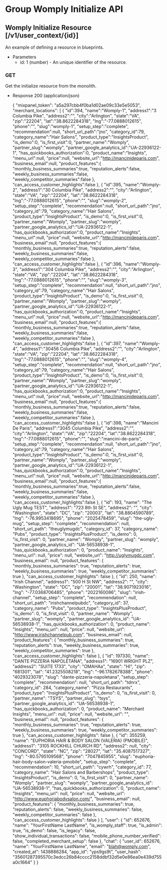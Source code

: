 # Group Womply Initialize API

## Womply Initialize Resource [/v1/user_context/{id}]
An example of defining a resource in blueprints.
+ Parameters
  + id: 1 (number) - An unique identifier of the resource.

### GET
Get the initialize resource from the monolith.
+ Response 200 (application/json)

  {
      "mixpanel_token": "a5a297cbb4f0ba1d02ae09c33e5e5053",
      "merchant_locations": [
       {
          "id":394,
          "name":"Womply-1",
          "address1":"3 Columbia Pike",
          "address2":"",
          "city":"Arlington",
          "state":"VA",
          "zip":"22204",
          "lat":"38.8622284318",
          "lng":"-77.0888012615",
          "phone":"",
          "slug":"womply-1",
          "setup_step":"complete",
          "recommendation":null,
          "short_url_path":"jno",
          "category_id":79,
          "category_name":"Hair Salons",
          "product_type":"InsightsProduct",
          "is_demo":0,
          "is_first_visit":0,
          "partner_name":"Womply",
          "partner_slug":"womply",
          "partner_google_analytics_id":"UA-22936122-1",
          "has_quickbooks_authorization":0,
          "product_name":"Insights",
          "menu_url":null,
          "price":null,
          "website_url":"http://mancinideparis.com",
          "business_email":null,
          "product_features":{
             "monthly_business_summaries":true,
             "reputation_alerts":false,
             "weekly_business_summaries":false,
             "weekly_competitor_summaries":false
          },
          "can_access_customer_highlights":false
       },
       {
          "id":395,
          "name":"Womply-2",
          "address1":"30 Columbia Pike",
          "address2":"",
          "city":"Arlington",
          "state":"VA",
          "zip":"22204",
          "lat":"38.8622284318",
          "lng":"-77.0888012615",
          "phone":"",
          "slug":"womply-2",
          "setup_step":"complete",
          "recommendation":null,
          "short_url_path":"jno",
          "category_id":79,
          "category_name":"Hair Salons",
          "product_type":"InsightsProduct",
          "is_demo":0,
          "is_first_visit":0,
          "partner_name":"Womply",
          "partner_slug":"womply",
          "partner_google_analytics_id":"UA-22936122-1",
          "has_quickbooks_authorization":0,
          "product_name":"Insights",
          "menu_url":null,
          "price":null,
          "website_url":"http://mancinideparis.com",
          "business_email":null,
          "product_features":{
             "monthly_business_summaries":true,
             "reputation_alerts":false,
             "weekly_business_summaries":false,
             "weekly_competitor_summaries":false
          },
          "can_access_customer_highlights":false
       },
       {
          "id":396,
          "name":"Womply-3",
          "address1":"304 Columbia Pike",
          "address2":"",
          "city":"Arlington",
          "state":"VA",
          "zip":"22204",
          "lat":"38.8622284318",
          "lng":"-77.0888012615",
          "phone":"",
          "slug":"womply-3",
          "setup_step":"complete",
          "recommendation":null,
          "short_url_path":"jno",
          "category_id":79,
          "category_name":"Hair Salons",
          "product_type":"InsightsProduct",
          "is_demo":0,
          "is_first_visit":0,
          "partner_name":"Womply",
          "partner_slug":"womply",
          "partner_google_analytics_id":"UA-22936122-1",
          "has_quickbooks_authorization":0,
          "product_name":"Insights",
          "menu_url":null,
          "price":null,
          "website_url":"http://mancinideparis.com",
          "business_email":null,
          "product_features":{
             "monthly_business_summaries":true,
             "reputation_alerts":false,
             "weekly_business_summaries":false,
             "weekly_competitor_summaries":false
          },
          "can_access_customer_highlights":false
       },
       {
          "id":397,
          "name":"Womply-4",
          "address1":"30456 Columbia Pike",
          "address2":"",
          "city":"Arlington",
          "state":"VA",
          "zip":"22204",
          "lat":"38.8622284318",
          "lng":"-77.0888012615",
          "phone":"",
          "slug":"womply-4",
          "setup_step":"complete",
          "recommendation":null,
          "short_url_path":"jno",
          "category_id":79,
          "category_name":"Hair Salons",
          "product_type":"InsightsProduct",
          "is_demo":0,
          "is_first_visit":0,
          "partner_name":"Womply",
          "partner_slug":"womply",
          "partner_google_analytics_id":"UA-22936122-1",
          "has_quickbooks_authorization":0,
          "product_name":"Insights",
          "menu_url":null,
          "price":null,
          "website_url":"http://mancinideparis.com",
          "business_email":null,
          "product_features":{
             "monthly_business_summaries":true,
             "reputation_alerts":false,
             "weekly_business_summaries":false,
             "weekly_competitor_summaries":false
          },
          "can_access_customer_highlights":false
       },
       {
          "id":398,
          "name":"Mancini De Paris",
          "address1":"3045 Columbia Pike",
          "address2":"",
          "city":"Arlington",
          "state":"VA",
          "zip":"22204",
          "lat":"38.8622284318",
          "lng":"-77.0888012615",
          "phone":"",
          "slug":"mancini-de-paris",
          "setup_step":"complete",
          "recommendation":null,
          "short_url_path":"jno",
          "category_id":79,
          "category_name":"Hair Salons",
          "product_type":"InsightsProduct",
          "is_demo":0,
          "is_first_visit":0,
          "partner_name":"Womply",
          "partner_slug":"womply",
          "partner_google_analytics_id":"UA-22936122-1",
          "has_quickbooks_authorization":0,
          "product_name":"Insights",
          "menu_url":null,
          "price":null,
          "website_url":"http://mancinideparis.com",
          "business_email":null,
          "product_features":{
             "monthly_business_summaries":true,
             "reputation_alerts":false,
             "weekly_business_summaries":false,
             "weekly_competitor_summaries":false
          },
          "can_access_customer_highlights":false
       },
      {
        "id": 193,
        "name": "The Ugly Mug TEST",
        "address1": "723 8th St SE",
        "address2": "",
        "city": "Washington",
        "state": "DC",
        "zip": "20003",
        "lat": "38.8804590789",
        "lng": "-76.9953418695",
        "phone": "2025478459",
        "slug": "the-ugly-mug",
        "setup_step": "complete",
        "recommendation": null,
        "short_url_path": "theuglymugdc",
        "category_id": 37,
        "category_name": "Pubs",
        "product_type": "InsightsPlusProduct",
        "is_demo": 0,
        "is_first_visit": 0,
        "partner_name": "Womply",
        "partner_slug": "womply",
        "partner_google_analytics_id": "UA-56538938-1",
        "has_quickbooks_authorization": 0,
        "product_name": "Insights",
        "menu_url": null,
        "price": null,
        "website_url": "http://uglymugdc.com",
        "business_email": null,
        "product_features": {
          "monthly_business_summaries": true,
          "reputation_alerts": true,
          "weekly_business_summaries": true,
          "weekly_competitor_summaries": true
          },
          "can_access_customer_highlights": false
          },
          {
            "id": 250,
            "name": "Irish Channel",
            "address1": "500 H St NW",
            "address2": "",
            "city": "Washington",
            "state": "DC",
            "zip": "20001",
            "lat": "38.9071923016",
            "lng": "-77.0368706485",
            "phone": "2022160086",
            "slug": "irish-channel",
            "setup_step": "complete",
            "recommendation": null,
            "short_url_path": "irishchannelpubdc",
            "category_id": 37,
            "category_name": "Pubs",
            "product_type": "InsightsPlusProduct",
            "is_demo": 0,
            "is_first_visit": 0,
            "partner_name": "Womply",
            "partner_slug": "womply",
            "partner_google_analytics_id": "UA-56538938-1",
            "has_quickbooks_authorization": 0,
            "product_name": "Insights",
            "menu_url": null,
            "price": null,
            "website_url": "http://www.irishchannelpub.com",
            "business_email": null,
            "product_features": {
              "monthly_business_summaries": true,
              "reputation_alerts": true,
              "weekly_business_summaries": true,
              "weekly_competitor_summaries": true
              },
              "can_access_customer_highlights": false
              },
              {
                "id": 197330,
                "name": "DANTE PIZZERIA NAPOLETANA",
                "address1": "16901 WRIGHT PLZ",
                "address2": "SUITE 1733",
                "city": "OMAHAa",
                "state": "HI",
                "zip": "681301",
                "lat": "41.2325508218",
                "lng": "-96.1782678388",
                "phone": "4029323078",
                "slug": "dante-pizzeria-napoletana",
                "setup_step": "complete",
                "recommendation": null,
                "short_url_path": "tdnrx",
                "category_id": 284,
                "category_name": "Pizza Restaurants",
                "product_type": "InsightsPlusProduct",
                "is_demo": 0,
                "is_first_visit": 0,
                "partner_name": "TSYS",
                "partner_slug": "tsys",
                "partner_google_analytics_id": "UA-56538938-1",
                "has_quickbooks_authorization": 0,
                "product_name": "Merchant Insights",
                "menu_url": null,
                "price": null,
                "website_url": "",
                "business_email": null,
                "product_features": {
                  "monthly_business_summaries": true,
                  "reputation_alerts": true,
                  "weekly_business_summaries": true,
                  "weekly_competitor_summaries": true
                  },
                  "can_access_customer_highlights": false
                  },
                  {
                    "id": 355259,
                    "name": "EUPHORIA HAIR & BODY SALON (VALERIA) (PMOBILE)",
                    "address1": "3105 ROCKHILL CHURCH RD",
                    "address2": null,
                    "city": "CONCORD",
                    "state": "NC",
                    "zip": "28027",
                    "lat": "35.4087517327",
                    "lng": "-80.5795109568",
                    "phone": "7047845955",
                    "slug": "euphoria-hair-body-salon-valeria-pmobile",
                    "setup_step": "complete",
                    "recommendation": 10,
                    "short_url_path": "cywrh",
                    "category_id": 77,
                    "category_name": "Hair Salons and Barbershops",
                    "product_type": "InsightsProduct",
                    "is_demo": 0,
                    "is_first_visit": 0,
                    "partner_name": "Womply",
                    "partner_slug": "womply",
                    "partner_google_analytics_id": "UA-56538938-1",
                    "has_quickbooks_authorization": 0,
                    "product_name": "Insights",
                    "menu_url": null,
                    "price": null,
                    "website_url": "http://www.euphoriabodysalon.com/",
                    "business_email": null,
                    "product_features": {
                      "monthly_business_summaries": true,
                      "reputation_alerts": false,
                      "weekly_business_summaries": false,
                      "weekly_competitor_summaries": false
                      },
                      "can_access_customer_highlights": false
                    }
                    ],
                    "user": {
                      "id": 652676,
                      "name": "YourFirstName LastName",
                      "is_womply_staff": true,
                      "is_admin": true,
                      "is_demo": false,
                      "is_legacy": false,
                      "show_individual_transactions": false,
                      "mobile_phone_number_verified": false,
                      "completed_merchant_setup": false
                      },
                      "chat": {
                        "user_id": 652676,
                        "name": "YourFirstName LastName",
                        "email": "blah@womply.com",
                        "created_at": 1438886284,
                        "app_id": "yps9gs9t",
                        "user_hash": "35601287395570c3edcc26b84cccc2158ddbf32d5e0e86ea0e439d755a0c1664"
                      }
                  }
